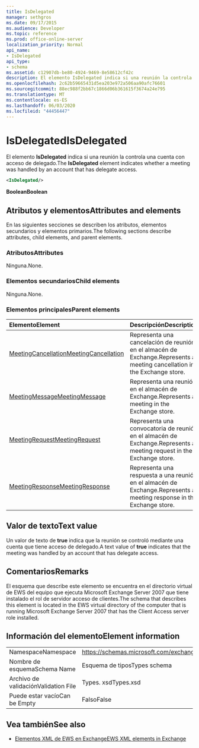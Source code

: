 ```yaml
---
title: IsDelegated
manager: sethgros
ms.date: 09/17/2015
ms.audience: Developer
ms.topic: reference
ms.prod: office-online-server
localization_priority: Normal
api_name:
- IsDelegated
api_type:
- schema
ms.assetid: c12907db-be80-4924-9469-8e58612cf42c
description: El elemento IsDelegated indica si una reunión la controla una cuenta con acceso de delegado.
ms.openlocfilehash: 2c62b59665431d5ea203e972a506aa90afc76601
ms.sourcegitcommit: 88ec988f2bb67c1866d06b361615f3674a24e795
ms.translationtype: MT
ms.contentlocale: es-ES
ms.lasthandoff: 06/03/2020
ms.locfileid: "44456447"
---
```

# <a name="isdelegated"></a><span data-ttu-id="cc762-103">IsDelegated</span><span class="sxs-lookup"><span data-stu-id="cc762-103">IsDelegated</span></span>

<span data-ttu-id="cc762-104">El elemento **IsDelegated** indica si una reunión la controla una cuenta con acceso de delegado.</span><span class="sxs-lookup"><span data-stu-id="cc762-104">The **IsDelegated** element indicates whether a meeting was handled by an account that has delegate access.</span></span> 
  
```xml
<IsDelegated/>
```

 <span data-ttu-id="cc762-105">**Boolean**</span><span class="sxs-lookup"><span data-stu-id="cc762-105">**Boolean**</span></span>
## <a name="attributes-and-elements"></a><span data-ttu-id="cc762-106">Atributos y elementos</span><span class="sxs-lookup"><span data-stu-id="cc762-106">Attributes and elements</span></span>

<span data-ttu-id="cc762-107">En las siguientes secciones se describen los atributos, elementos secundarios y elementos primarios.</span><span class="sxs-lookup"><span data-stu-id="cc762-107">The following sections describe attributes, child elements, and parent elements.</span></span>
  
### <a name="attributes"></a><span data-ttu-id="cc762-108">Atributos</span><span class="sxs-lookup"><span data-stu-id="cc762-108">Attributes</span></span>

<span data-ttu-id="cc762-109">Ninguna.</span><span class="sxs-lookup"><span data-stu-id="cc762-109">None.</span></span>
  
### <a name="child-elements"></a><span data-ttu-id="cc762-110">Elementos secundarios</span><span class="sxs-lookup"><span data-stu-id="cc762-110">Child elements</span></span>

<span data-ttu-id="cc762-111">Ninguna.</span><span class="sxs-lookup"><span data-stu-id="cc762-111">None.</span></span>
  
### <a name="parent-elements"></a><span data-ttu-id="cc762-112">Elementos principales</span><span class="sxs-lookup"><span data-stu-id="cc762-112">Parent elements</span></span>

|<span data-ttu-id="cc762-113">**Elemento**</span><span class="sxs-lookup"><span data-stu-id="cc762-113">**Element**</span></span>|<span data-ttu-id="cc762-114">**Descripción**</span><span class="sxs-lookup"><span data-stu-id="cc762-114">**Description**</span></span>|
|:-----|:-----|
|[<span data-ttu-id="cc762-115">MeetingCancellation</span><span class="sxs-lookup"><span data-stu-id="cc762-115">MeetingCancellation</span></span>](meetingcancellation.md) <br/> |<span data-ttu-id="cc762-116">Representa una cancelación de reunión en el almacén de Exchange.</span><span class="sxs-lookup"><span data-stu-id="cc762-116">Represents a meeting cancellation in the Exchange store.</span></span>  <br/> |
|[<span data-ttu-id="cc762-117">MeetingMessage</span><span class="sxs-lookup"><span data-stu-id="cc762-117">MeetingMessage</span></span>](meetingmessage.md) <br/> |<span data-ttu-id="cc762-118">Representa una reunión en el almacén de Exchange.</span><span class="sxs-lookup"><span data-stu-id="cc762-118">Represents a meeting in the Exchange store.</span></span>  <br/> |
|[<span data-ttu-id="cc762-119">MeetingRequest</span><span class="sxs-lookup"><span data-stu-id="cc762-119">MeetingRequest</span></span>](meetingrequest.md) <br/> |<span data-ttu-id="cc762-120">Representa una convocatoria de reunión en el almacén de Exchange.</span><span class="sxs-lookup"><span data-stu-id="cc762-120">Represents a meeting request in the Exchange store.</span></span>  <br/> |
|[<span data-ttu-id="cc762-121">MeetingResponse</span><span class="sxs-lookup"><span data-stu-id="cc762-121">MeetingResponse</span></span>](meetingresponse.md) <br/> |<span data-ttu-id="cc762-122">Representa una respuesta a una reunión en el almacén de Exchange.</span><span class="sxs-lookup"><span data-stu-id="cc762-122">Represents a meeting response in the Exchange store.</span></span>  <br/> |
   
## <a name="text-value"></a><span data-ttu-id="cc762-123">Valor de texto</span><span class="sxs-lookup"><span data-stu-id="cc762-123">Text value</span></span>

<span data-ttu-id="cc762-124">Un valor de texto de **true** indica que la reunión se controló mediante una cuenta que tiene acceso de delegado.</span><span class="sxs-lookup"><span data-stu-id="cc762-124">A text value of **true** indicates that the meeting was handled by an account that has delegate access.</span></span> 
  
## <a name="remarks"></a><span data-ttu-id="cc762-125">Comentarios</span><span class="sxs-lookup"><span data-stu-id="cc762-125">Remarks</span></span>

<span data-ttu-id="cc762-126">El esquema que describe este elemento se encuentra en el directorio virtual de EWS del equipo que ejecuta Microsoft Exchange Server 2007 que tiene instalado el rol de servidor acceso de clientes.</span><span class="sxs-lookup"><span data-stu-id="cc762-126">The schema that describes this element is located in the EWS virtual directory of the computer that is running Microsoft Exchange Server 2007 that has the Client Access server role installed.</span></span>
  
## <a name="element-information"></a><span data-ttu-id="cc762-127">Información del elemento</span><span class="sxs-lookup"><span data-stu-id="cc762-127">Element information</span></span>

|||
|:-----|:-----|
|<span data-ttu-id="cc762-128">Namespace</span><span class="sxs-lookup"><span data-stu-id="cc762-128">Namespace</span></span>  <br/> |https://schemas.microsoft.com/exchange/services/2006/types  <br/> |
|<span data-ttu-id="cc762-129">Nombre de esquema</span><span class="sxs-lookup"><span data-stu-id="cc762-129">Schema Name</span></span>  <br/> |<span data-ttu-id="cc762-130">Esquema de tipos</span><span class="sxs-lookup"><span data-stu-id="cc762-130">Types schema</span></span>  <br/> |
|<span data-ttu-id="cc762-131">Archivo de validación</span><span class="sxs-lookup"><span data-stu-id="cc762-131">Validation File</span></span>  <br/> |<span data-ttu-id="cc762-132">Types. xsd</span><span class="sxs-lookup"><span data-stu-id="cc762-132">Types.xsd</span></span>  <br/> |
|<span data-ttu-id="cc762-133">Puede estar vacío</span><span class="sxs-lookup"><span data-stu-id="cc762-133">Can be Empty</span></span>  <br/> |<span data-ttu-id="cc762-134">Falso</span><span class="sxs-lookup"><span data-stu-id="cc762-134">False</span></span>  <br/> |
   
## <a name="see-also"></a><span data-ttu-id="cc762-135">Vea también</span><span class="sxs-lookup"><span data-stu-id="cc762-135">See also</span></span>



- [<span data-ttu-id="cc762-136">Elementos XML de EWS en Exchange</span><span class="sxs-lookup"><span data-stu-id="cc762-136">EWS XML elements in Exchange</span></span>](ews-xml-elements-in-exchange.md)

